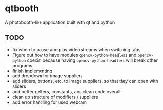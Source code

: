 # qtbooth

A photobooth-like application built with qt and python

## TODO

* fix when to pause and play video streams when switching tabs
* Figure out how to have modules `opencv-python-headless` and `opencv-python` coexist because having `opencv-python-headless` will break other programs
* finish implementing
* add dropdown for image suppliers
* add sliders, buttons, etc. to image suppliers, so that they can open with sliders
* add better getters, constants, and clean code overall
* clean up structure of modifiers / suppliers
* add error handling for used webcam
